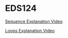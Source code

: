 # EDS124
[Sequence Explanation Video](https://youtu.be/CH8ESe5rxYQ)

[Loops Explanation Video](https://youtu.be/GjbGX7Z3aUA)
